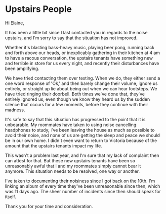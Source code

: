# Upstairs People

Hi Elaine, 

It has been a little bit since I last contacted you in regards to the noise upstairs, and I'm sorry to say that the situation has not improved.

Whether it's blasting bass-heavy music, playing beer pong, running back and forth above our heads, or inexplicably gathering in their kitchen at 4 am to have a racous conversation, the upstairs tenants have something new and terrible in store for us every night, and recently their disturbances have been amplifying.

We have tried contacting them over texting. When we do, they either send a one word response of 'Ok,' and then barely change their volume, ignore us entirely, or straight up lie about being out when we can hear footsteps. We have tried ringing their doorbell. Both times we've done that, they've entirely ignored us, even though we know they heard us by the sudden silence that occurs for a few moments, before they continue with their madness.

It's safe to say that this situation has progressed to the point that it is unbearable. My roommates have taken to using noise cancelling headphones to study, I've been leaving the house as much as possible to avoid their noise, and none of us are getting the sleep and peace we should be in our own home. I didn't even want to return to Victoria because of the amount that the upstairs tenants impact my life.

This wasn't a problem last year, and I'm sure that my lack of complaint then can attest for that. But these new upstairs tenants have been so unreasonably awful that I and my roommates simply cannot bear it anymore. This situation needs to be resolved, one way or another.

I've taken to documenting their noisiness since I got back on the 10th. I'm linking an album of every time they've been unreasonable since then, which was 11 days ago. The sheer number of incidents since then should speak for itself.

Thank you for your time and consideration.